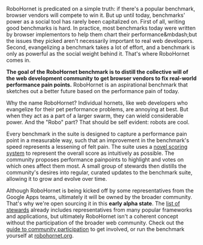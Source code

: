 RoboHornet is predicated on a simple truth: if there's a popular benchmark, browser vendors will compete to win it. But up until today, benchmarks' power as a social tool has rarely been capitalized on. First of all, writing good benchmarks is hard. In practice, most benchmarks today were written by browser implementors to help them chart their performance&mbdash;but the issues they picked aren't necessarily important to real web developers. Second, evangelizing a benchmark takes a lot of effort, and a benchmark is only as powerful as the social weight behind it. That's where RoboHornet comes in.

**The goal of the RoboHornet benchmark is to distill the collective will of the web development community to get browser vendors to fix real-world performance pain points.** RoboHornet is an aspirational benchmark that sketches out a better future based on the performance pain of today. 

Why the name RoboHornet? Individual hornets, like web developers who evangelize for their pet performance problems, are annoying at best. But when they act as a part of a larger swarm, they can wield considerable power. And the "Robo" part? That should be self evident: robots are cool.

Every benchmark in the suite is designed to capture a performance pain point in a measurable way, such that an improvement in the benchmark's speed represents a lessening of felt pain. The suite uses a [novel scoring system](https://github.com/robohornet/robohornet/wiki/Benchmark-Scoring) to represent the overall score as intuitively as possible. The community proposes performance painpoints to highlight and votes on which ones affect them most. A small group of stewards then distills the community's desires into regular, curated updates to the benchmark suite, allowing it to grow and evolve over time.

Although RoboHornet is being kicked off by some representatives from the Google Apps teams, ultimately it will be owned by the broader community. That's why we're open sourcing it in this **early alpha state**. The [list of stewards](https://github.com/robohornet/robohornet/wiki/Committee-Membership) already includes representatives from many popular frameworks and applications, but ultimately RoboHornet isn't a coherent concept without the participation of the broader web community. Check out the [guide to community participation](https://github.com/robohornet/robohornet/wiki/Community-Participation) to get involved, or run the benchmark yourself at [robohornet.org](http://www.robohornet.org).